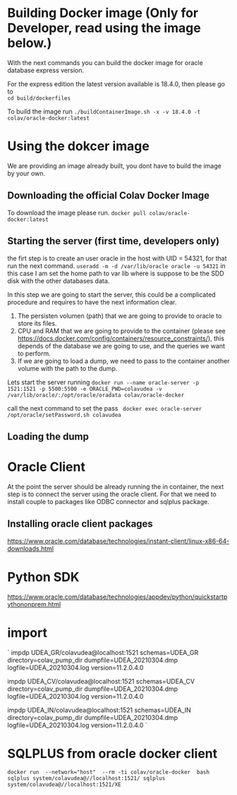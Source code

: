 # Building Docker image (Only for Developer, read using the image below.)

With the  next commands you can build the docker image for oracle database express version.

For the express edition the latest version available is 18.4.0, then please go to  
`
cd build/dockerfiles
`

To build the image run
`
./buildContainerImage.sh -x -v 18.4.0 -t colav/oracle-docker:latest
`



# Using  the dokcer image

We are providing an image already built, you dont have to build the image by your own.

## Downloading the official Colav Docker Image
To download the image please run.
`
docker pull colav/oracle-docker:latest
`

## Starting the server (first time, developers only)

the firt step is to create an user oracle in the host with UID = 54321, for that run the next command.
`
useradd -m -d /var/lib/oracle oracle -u 54321
`
in this case I am set the home path to var lib where is suppose to be the SDD disk with the other databases data.

In this step we are going to start the server, this could be a complicated procedure and requires to have the next information clear.

1) The persisten volumen (path) that we are going to provide to oracle to store its files.
2) CPU and RAM that we are going to provide to the container (please see https://docs.docker.com/config/containers/resource_constraints/), this depends of the database we are going to use, and the queries we want to perform.
3) If we are going to load a dump, we need to pass to the container another volume with the path to the dump.

Lets start the server running 
`
docker run --name oracle-server -p 1521:1521 -p 5500:5500 -e ORACLE_PWD=colavudea -v /var/lib/oracle/:/opt/oracle/oradata colav/oracle-docker
`

call the next command to set the pass
` 
docker exec oracle-server /opt/oracle/setPassword.sh colavudea 
`

## Loading the dump


# Oracle Client

At the point the server should be already running the in container, the next step is to connect the server
using the oracle client. For that we need to install couple to packages like ODBC connector and sqlplus package.

## Installing oracle client packages
https://www.oracle.com/database/technologies/instant-client/linux-x86-64-downloads.html

# Python SDK
https://www.oracle.com/database/technologies/appdev/python/quickstartpythononprem.html


# import
`
impdp UDEA_GR/colavudea@localhost:1521 schemas=UDEA_GR directory=colav_pump_dir dumpfile=UDEA_20210304.dmp logfile=UDEA_20210304.log version=11.2.0.4.0

impdp UDEA_CV/colavudea@localhost:1521 schemas=UDEA_CV directory=colav_pump_dir dumpfile=UDEA_20210304.dmp logfile=UDEA_20210304.log version=11.2.0.4.0

impdp UDEA_IN/colavudea@localhost:1521 schemas=UDEA_IN directory=colav_pump_dir dumpfile=UDEA_20210304.dmp logfile=UDEA_20210304.log version=11.2.0.4.0
`

# SQLPLUS from oracle docker client
`
docker run  --network="host"  --rm -ti colav/oracle-docker  bash
sqlplus system/colavudea@//localhost:1521/
sqlplus system/colavudea@//localhost:1521/XE
`



